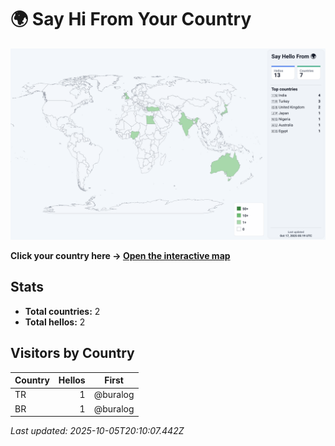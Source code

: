 # 🌍 Say Hi From Your Country

![World map](assets/world.svg)

**Click your country here → [Open the interactive map](https://buralog.github.io/buralog/)**

## Stats
- **Total countries:** 2
- **Total hellos:** 2

## Visitors by Country
| Country | Hellos | First |
|---|---:|---|
| TR | 1 | @buralog |
| BR | 1 | @buralog |

_Last updated: 2025-10-05T20:10:07.442Z_